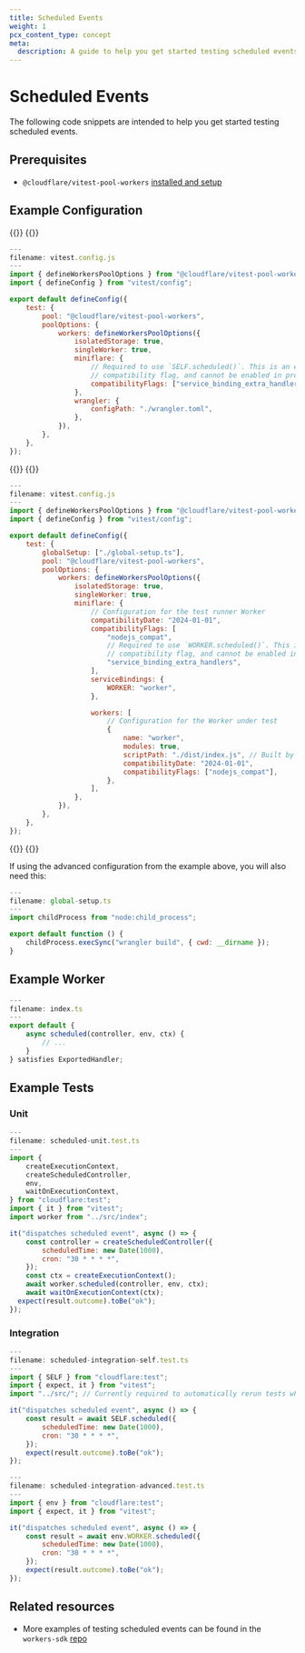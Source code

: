 ```yaml
---
title: Scheduled Events
weight: 1
pcx_content_type: concept
meta:
  description: A guide to help you get started testing scheduled events.
---
```


# Scheduled Events

The following code snippets are intended to help you get started testing scheduled events.

## Prerequisites

- `@cloudflare/vitest-pool-workers` [installed and setup](/workers/testing/vitest/get-started/write-your-first-test/)

## Example Configuration

{{<tabs labels="Basic | Advanced">}}
{{<tab label="basic" default="true">}}

```js
---
filename: vitest.config.js
---
import { defineWorkersPoolOptions } from "@cloudflare/vitest-pool-workers/config";
import { defineConfig } from "vitest/config";

export default defineConfig({
	test: {
		pool: "@cloudflare/vitest-pool-workers",
		poolOptions: {
			workers: defineWorkersPoolOptions({
				isolatedStorage: true,
				singleWorker: true,
				miniflare: {
					// Required to use `SELF.scheduled()`. This is an experimental
					// compatibility flag, and cannot be enabled in production.
					compatibilityFlags: ["service_binding_extra_handlers"],
				},
				wrangler: {
					configPath: "./wrangler.toml",
				},
			}),
		},
	},
});
```

{{</tab>}}
{{<tab label="advanced">}}

```js
---
filename: vitest.config.js
---
import { defineWorkersPoolOptions } from "@cloudflare/vitest-pool-workers/config";
import { defineConfig } from "vitest/config";

export default defineConfig({
	test: {
		globalSetup: ["./global-setup.ts"],
		pool: "@cloudflare/vitest-pool-workers",
		poolOptions: {
			workers: defineWorkersPoolOptions({
				isolatedStorage: true,
				singleWorker: true,
				miniflare: {
					// Configuration for the test runner Worker
					compatibilityDate: "2024-01-01",
					compatibilityFlags: [
						"nodejs_compat",
						// Required to use `WORKER.scheduled()`. This is an experimental
						// compatibility flag, and cannot be enabled in production.
						"service_binding_extra_handlers",
					],
					serviceBindings: {
						WORKER: "worker",
					},

					workers: [
						// Configuration for the Worker under test
						{
							name: "worker",
							modules: true,
							scriptPath: "./dist/index.js", // Built by `global-setup.ts`
							compatibilityDate: "2024-01-01",
							compatibilityFlags: ["nodejs_compat"],
						},
					],
				},
			}),
		},
	},
});
```

{{</tab>}}
{{</tabs>}}

If using the advanced configuration from the example above, you will also need this:

```js
---
filename: global-setup.ts
---
import childProcess from "node:child_process";

export default function () {
	childProcess.execSync("wrangler build", { cwd: __dirname });
}
```

## Example Worker

```js
---
filename: index.ts
---
export default {
	async scheduled(controller, env, ctx) {
		// ...
	}
} satisfies ExportedHandler;
```

## Example Tests

### Unit

```js
---
filename: scheduled-unit.test.ts
---
import {
	createExecutionContext,
	createScheduledController,
	env,
	waitOnExecutionContext,
} from "cloudflare:test";
import { it } from "vitest";
import worker from "../src/index";

it("dispatches scheduled event", async () => {
	const controller = createScheduledController({
		scheduledTime: new Date(1000),
		cron: "30 * * * *",
	});
	const ctx = createExecutionContext();
	await worker.scheduled(controller, env, ctx);
	await waitOnExecutionContext(ctx);
  expect(result.outcome).toBe("ok");
});
```

### Integration

```js
---
filename: scheduled-integration-self.test.ts
---
import { SELF } from "cloudflare:test";
import { expect, it } from "vitest";
import "../src/"; // Currently required to automatically rerun tests when `main` changes

it("dispatches scheduled event", async () => {
	const result = await SELF.scheduled({
		scheduledTime: new Date(1000),
		cron: "30 * * * *",
	});
	expect(result.outcome).toBe("ok");
});
```

```js
---
filename: scheduled-integration-advanced.test.ts
---
import { env } from "cloudflare:test";
import { expect, it } from "vitest";

it("dispatches scheduled event", async () => {
	const result = await env.WORKER.scheduled({
		scheduledTime: new Date(1000),
		cron: "30 * * * *",
	});
	expect(result.outcome).toBe("ok");
});
```

## Related resources

- More examples of testing scheduled events can be found in the `workers-sdk` [repo](https://github.com/cloudflare/workers-sdk/)

